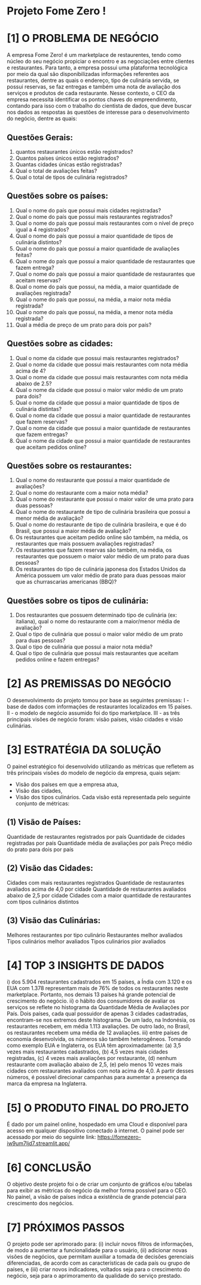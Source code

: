 # Projeto Fome Zero !

# [1] O PROBLEMA DE NEGÓCIO
A empresa Fome Zero! é um marketplace de restaurentes, tendo como núcleo do seu negócio propiciar o encontro e as negociações entre clientes e restaurantes. Para tanto, a empresa possui uma plataforma tecnológica por meio da qual são disponibilizadas informações referentes aos restaurantes, dentre as quais o endereço, tipo de culinária servida, se possui reservas, se faz entregas e também uma nota de avaliação dos serviços e produtos de cada restaurante.
Nesse contexto, o CEO da empresa necessita identificar os pontos chaves do empreendimento, contando para isso com o trabalho do cientista de dados, que deve buscar nos dados as respostas às questões de interesse para o desenvolvimento do negócio, dentre as quais:
## Questões Gerais:
1) quantos restaurantes únicos estão registrados?
2) Quantos países únicos estão registrados?
3) Quantas cidades únicas estão registradas?
4) Qual o total de avaliações feitas?
5) Qual o total de tipos de culinária registrados?

## Questões sobre os países:
1) Qual o nome do país que possui mais cidades registradas?
2) Qual o nome do país que possui mais restaurantes registrados?
3) Qual o nome do país que possui mais restaurantes com o nível de preço igual a 4 registrados?
4) Qual o nome do país que possui a maior quantidade de tipos de culinária distintos?
5) Qual o nome do país que possui a maior quantidade de avaliações feitas?
6) Qual o nome do país que possui a maior quantidade de restaurantes que fazem entrega?
7) Qual o nome do país que possui a maior quantidade de restaurantes que aceitam reservas?
8) Qual o nome do país que possui, na média, a maior quantidade de avaliações registrada?
9) Qual o nome do país que possui, na média, a maior nota média registrada?
10) Qual o nome do país que possui, na média, a menor nota média registrada?
11) Qual a média de preço de um prato para dois por país?

## Questões sobre as cidades:
1) Qual o nome da cidade que possui mais restaurantes registrados?
2) Qual o nome da cidade que possui mais restaurantes com nota média acima de 4?
3) Qual o nome da cidade que possui mais restaurantes com nota média abaixo de 2.5?
4) Qual o nome da cidade que possui o maior valor médio de um prato para dois?
5) Qual o nome da cidade que possui a maior quantidade de tipos de culinária distintas?
6) Qual o nome da cidade que possui a maior quantidade de restaurantes que fazem reservas?
7) Qual o nome da cidade que possui a maior quantidade de restaurantes que fazem entregas?
8) Qual o nome da cidade que possui a maior quantidade de restaurantes que aceitam pedidos online?

## Questões sobre os restaurantes:
1) Qual o nome do restaurante que possui a maior quantidade de avaliações?
2) Qual o nome do restaurante com a maior nota média?
3) Qual o nome do restaurante que possui o maior valor de uma prato para duas pessoas?
4) Qual o nome do restaurante de tipo de culinária brasileira que possui a menor média de avaliação?
5) Qual o nome do restaurante de tipo de culinária brasileira, e que é do Brasil, que possui a maior média de avaliação?
6) Os restaurantes que aceitam pedido online são também, na média, os restaurantes que mais possuem avaliações registradas?
7) Os restaurantes que fazem reservas são também, na média, os restaurantes que possuem o maior valor médio de um prato para duas pessoas?
8) Os restaurantes do tipo de culinária japonesa dos Estados Unidos da América possuem um valor médio de prato para duas pessoas maior que as churrascarias americanas (BBQ)?

## Questões sobre os tipos de culinária:
1) Dos restaurantes que possuem determinado tipo de culinária (ex: italiana), qual o nome do restaurante com a maior/menor média de avaliação?
2) Qual o tipo de culinária que possui o maior valor médio de um prato para duas pessoas?
3) Qual o tipo de culinária que possui a maior nota média?
4) Qual o tipo de culinária que possui mais restaurantes que aceitam pedidos online e fazem entregas?

# [2] AS PREMISSAS DO NEGÓCIO
O desenvolvimento do projeto tomou por base as seguintes premissas:
I - base de dados com informações de restaurantes localizados em 15 países.
II - o modelo de negócio assumido foi do tipo marketplace.
III - as três principais visões de negócio foram: visão países, visão cidades e visão culinárias.

# [3] ESTRATÉGIA DA SOLUÇÃO
O painel estratégico foi desenvolvido utilizando as métricas que refletem as três principais visões do modelo de negócio da empresa, quais sejam: 
- Visão dos países em que a empresa atua,
- Visão das cidades,
- Visão dos tipos culinários.
Cada visão está representada pelo seguinte conjunto de métricas:
## (1) Visão de Países:
Quantidade de restaurantes registrados por país
Quantidade de cidades registradas por país
Quantidade média de avaliações por país
Preço médio do prato para dois por país

## (2) Visão das Cidades:
Cidades com mais restaurantes registrados
Quantidade de restaurantes avaliados acima de 4,0 por cidade
Quantidade de restaurantes avaliados abaixo de 2,5 por cidade
Cidades com a maior quantidade de restaurantes com tipos culinários distintos

## (3) Visão das Culinárias:
Melhores restaurantes por tipo culinário
Restaurantes melhor avaliados
Tipos culinários melhor avaliados
Tipos culinários pior avaliados

# [4] TOP 3 INSIGHTS DE DADOS
i) dos 5.904 restaurantes cadastrados em 15 países, a Índia com 3.120 e os EUA com 1.378 representam mais de 76% de todos os restaurantes neste marketplace. Portanto, nos demais 13 países há grande potencial de crescimento do negócio.
ii) o hábito dos consumidores de avaliar os serviços se reflete no histograma da Quantidade Média de Avaliações por País. Dois países, cada qual possuidor de apenas 3 cidades cadastradas, encontram-se nos extremos deste histograma. De um lado, na Indonésia, os restaurantes recebem, em média 1.113 avaliações. De outro lado, no Brasil, os restaurantes recebem uma média de 12 avaliações.
iii) entre países de economia desenvolvida, os números são também heterogêneos. Tomando como exemplo EUA e Inglaterra, os EUA têm aproximadamente: (a) 3,5 vezes mais restaurantes cadastrados, (b) 4,5 vezes mais cidades registradas, (c) 4 vezes mais avaliações por restaurante, (d) nenhum restaurante com avaliação abaixo de 2,5, (e) pelo menos 10 vezes mais cidades com restaurantes avaliados com nota acima de 4,0. A partir desses números, é possível direcionar campanhas para aumentar a presença da marca da empresa na Inglaterra.

# [5] O PRODUTO FINAL DO PROJETO
É dado por um painel online, hospedado em uma Cloud e disponível para acesso em qualquer dispositivo conectado à internet.
O painel pode ser acessado por meio do seguinte link: 
https://fomezero-iw9um7ljd7.streamlit.app/

# [6] CONCLUSÃO
O objetivo deste projeto foi o de criar um conjunto de gráficos e/ou tabelas para exibir as métricas do negócio da melhor forma possível para o CEO.
No painel, a visão de países indica a existência de grande potencial para crescimento dos negócios.

# [7] PRÓXIMOS PASSOS
O projeto pode ser aprimorado para: (i) incluir novos filtros de informações, de modo a aumentar a funcionalidade para o usuário, (ii) adicionar novas visões de negócios, que permitam auxiliar a tomada de decisões gerenciais diferenciadas, de acordo com as características de cada país ou grupo de países, e (iii) criar novos indicadores, voltados seja para o crescimento do negócio, seja para o aprimoramento da qualidade do serviço prestado.
